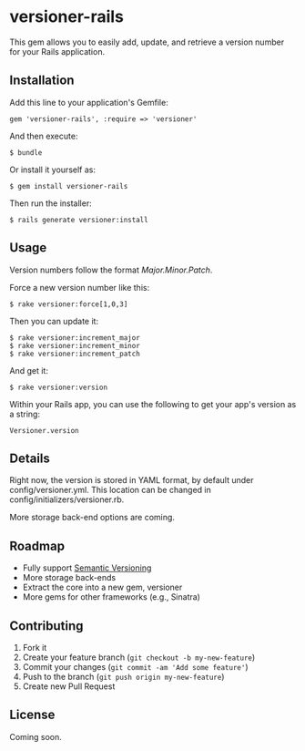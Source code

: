 # versioner-rails

This gem allows you to easily add, update, and retrieve a version number for your Rails application.

## Installation

Add this line to your application's Gemfile:

    gem 'versioner-rails', :require => 'versioner'

And then execute:

    $ bundle

Or install it yourself as:

    $ gem install versioner-rails

Then run the installer:

    $ rails generate versioner:install

## Usage

Version numbers follow the format *Major.Minor.Patch*.

Force a new version number like this:

    $ rake versioner:force[1,0,3]

Then you can update it:

    $ rake versioner:increment_major
    $ rake versioner:increment_minor
    $ rake versioner:increment_patch

And get it:

    $ rake versioner:version

Within your Rails app, you can use the following to get your app's version as a string:

    Versioner.version

## Details

Right now, the version is stored in YAML format, by default under config/versioner.yml. This location can be changed in config/initializers/versioner.rb.

More storage back-end options are coming.

## Roadmap

* Fully support [Semantic Versioning](http://semver.org)
* More storage back-ends
* Extract the core into a new gem, versioner
* More gems for other frameworks (e.g., Sinatra)

## Contributing

1. Fork it
2. Create your feature branch (`git checkout -b my-new-feature`)
3. Commit your changes (`git commit -am 'Add some feature'`)
4. Push to the branch (`git push origin my-new-feature`)
5. Create new Pull Request

## License

Coming soon.
